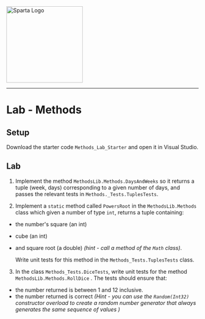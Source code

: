<img src="https://boolerang.co.uk/wp-content/uploads/job-manager-uploads/company_logo/2018/04/SG-Logo-Black.png" alt="Sparta Logo" width="200"/>

---   
# Lab - Methods

## Setup
Download the starter code `Methods_Lab_Starter` and open it in Visual Studio.

## Lab

1.  Implement the method `MethodsLib.Methods.DaysAndWeeks` so it returns a tuple (week, days) corresponding to a given number of days, and passes the relevant tests in `Methods._Tests.TuplesTests`.

2.  Implement a `static` method called `PowersRoot` in the `MethodsLib.Methods` class which given a number of type `int`, returns a tuple containing:
- the number's square (an int)
- cube (an int)
- and square root (a double) 
 *(hint - call a method of the `Math` class)*.  

    Write unit tests for this method in the `Methods_Tests.TuplesTests` class.

3. In the class `Methods_Tests.DiceTests`, write unit tests for the method `MethodsLib.Methods.RollDice` .  The tests should ensure that:
- the number returned is between 1 and 12 inclusive.
- the number returned is correct *(Hint - you can use the `Random(Int32)` constructor overload to create a random number generator that always generates the same sequence of values )*



